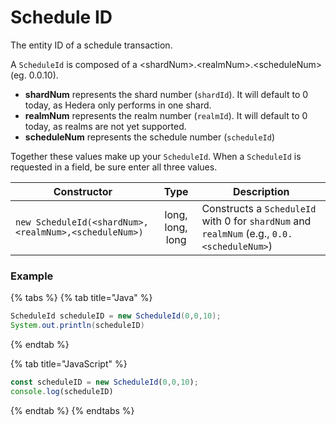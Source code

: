 # Schedule ID

The entity ID of a schedule transaction.

A `ScheduleId` is composed of a \<shardNum>.\<realmNum>.\<scheduleNum> (eg. 0.0.10).

* **shardNum** represents the shard number (`shardId`). It will default to 0 today, as Hedera only performs in one shard.
* **realmNum** represents the realm number (`realmId`). It will default to 0 today, as realms are not yet supported.
* **scheduleNum** represents the schedule number (`scheduleId`)

Together these values make up your `ScheduleId`. When a `ScheduleId` is requested in a field, be sure enter all three values.

| **Constructor**                                       |     **Type**     | **Description**                                                                            |
| ----------------------------------------------------- | :--------------: | ------------------------------------------------------------------------------------------ |
| `new ScheduleId(<shardNum>,<realmNum>,<scheduleNum>)` | long, long, long | Constructs a `ScheduleId` with 0 for `shardNum` and `realmNum` (e.g., `0.0.<scheduleNum>`) |

### Example

{% tabs %}
{% tab title="Java" %}
```java
ScheduleId scheduleID = new ScheduleId(0,0,10); 
System.out.println(scheduleID)
```
{% endtab %}

{% tab title="JavaScript" %}
```javascript
const scheduleID = new ScheduleId(0,0,10); 
console.log(scheduleID)
```
{% endtab %}
{% endtabs %}
